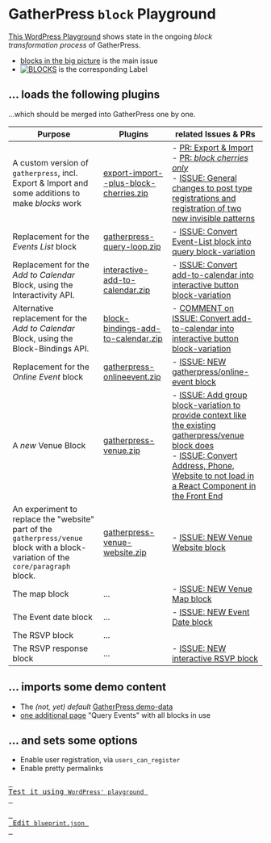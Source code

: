 # GatherPress `block` Playground

[This WordPress Playground](https://playground.wordpress.net/?blueprint-url=https://raw.githubusercontent.com/carstingaxion/gatherpress-block-playground/main/blueprint.json) shows state in the ongoing *block transformation process* of GatherPress. 

- [blocks in the big picture](https://github.com/GatherPress/gatherpress/issues/626) is the main issue
- [![BLOCKS](https://img.shields.io/badge/blocks-%23135545)](https://github.com/GatherPress/gatherpress/issues?q=is%3Aissue+is%3Aopen+label%3Ablocks) is the corresponding Label

## ... loads the following plugins

...which should be merged into GatherPress one by one.


| Purpose | Plugins | related Issues & PRs |
|--------|--------|--------|
| A custom version of `gatherpress`, incl. Export & Import and some additions to make *blocks* work | [export-import--plus-block-cherries.zip](https://github.com/carstingaxion/gatherpress/archive/refs/heads/export-import--plus-block-cherries.zip) | - [PR: Export & Import](https://github.com/GatherPress/gatherpress/pull/655)<br/>- [PR: *block cherries only*](https://github.com/carstingaxion/gatherpress/pull/25)<br/>- [ISSUE: General changes to post type registrations and registration of two new invisible patterns](https://github.com/GatherPress/gatherpress/issues/628) |
| Replacement for the *Events List* block | [gatherpress-query-loop.zip](https://github.com/carstingaxion/additional-advanced-query-loops/archive/refs/heads/gatherpress-query-loop.zip) |- [ISSUE: Convert Event-List block into query block-variation](https://github.com/GatherPress/gatherpress/issues/599) |
| Replacement for the *Add to Calendar* Block, using the Interactivity API. | [interactive-add-to-calendar.zip](https://github.com/carstingaxion/gatherpress-add-to-calendar/archive/refs/heads/interactivity-api.zip) |- [ISSUE: Convert add-to-calendar into interactive button block-variation](https://github.com/GatherPress/gatherpress/issues/606) |
| Alternative replacement for the *Add to Calendar* Block, using the Block-Bindings API. | [block-bindings-add-to-calendar.zip](https://github.com/carstingaxion/gatherpress-add-to-calendar/archive/refs/heads/block-bindings.zip) |- [COMMENT on ISSUE: Convert add-to-calendar into interactive button block-variation](https://github.com/GatherPress/gatherpress/issues/606#issuecomment-2185484883) |
| Replacement for the *Online Event* block | [gatherpress-onlineevent.zip](https://github.com/carstingaxion/gatherpress-onlineevent-or-venue-block/archive/refs/heads/main.zip) |- [ISSUE: NEW gatherpress/online-event block](https://github.com/GatherPress/gatherpress/issues/690) |
| A *new* Venue Block | [gatherpress-venue.zip](https://github.com/carstingaxion/gatherpress-venue/archive/refs/heads/main.zip) |- [ISSUE: Add group block-variation to provide context like the existing gatherpress/venue block does](https://github.com/GatherPress/gatherpress/issues/629)<br/>- [ISSUE: Convert Address, Phone, Website to not load in a React Component in the Front End](https://github.com/GatherPress/gatherpress/issues/562) |
| An experiment to replace the "website" part of the `gatherpress/venue` block with a block-variation of the `core/paragraph` block. | [gatherpress-venue-website.zip](https://github.com/carstingaxion/gatherpress-venue-website/archive/refs/heads/main.zip) |- [ISSUE: NEW Venue Website block](https://github.com/GatherPress/gatherpress/issues/638) | 
| The map block | ... |- [ISSUE: NEW Venue Map block](https://github.com/GatherPress/gatherpress/issues/639) |
| The Event date block | ... |- [ISSUE: NEW Event Date block](https://github.com/GatherPress/gatherpress/issues/684) |
| The RSVP block | ... | |
| The RSVP response block | ... |- [ISSUE: NEW interactive RSVP block](https://github.com/GatherPress/gatherpress/issues/691) |


## ... imports some demo content

- The *(not, yet) default* [GatherPress demo-data](https://github.com/carstingaxion/gatherpress-demo-data)
- [one additional page](/gatherpress.block-demo.xml) "Query Events" with all blocks in use

## ... and sets some options

- Enable user registration, via `users_can_register`
- Enable pretty permalinks


[<kbd> <br>Test it using <code>WordPress' playground</code> <br> </kbd>](https://playground.wordpress.net/?mode=seamless&blueprint-url=https://raw.githubusercontent.com/carstingaxion/gatherpress-block-playground/main/blueprint.json)

[<kbd> <br> Edit <code>blueprint.json</code> <br> </kbd>](https://playground.wordpress.net/builder/builder.html?blueprint-url=https://raw.githubusercontent.com/carstingaxion/gatherpress-block-playground/main/blueprint.json)